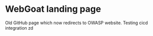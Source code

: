 # WebGoat landing page

Old GitHub page which now redirects to OWASP website.
Testing cicd integration
zd
